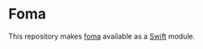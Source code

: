 # Foma

This repository makes [foma](https://fomafst.github.io) available as a [Swift](https://swift.org) module.

